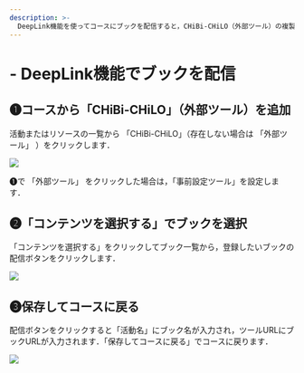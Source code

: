 ```yaml
---
description: >-
  DeepLink機能を使ってコースにブックを配信すると，CHiBi-CHiLO（外部ツール）の複製やコースのバックアップ＆リストアを行っても，同じブックを開くことができます．
---
```


# - DeepLink機能でブックを配信

## ❶コースから「CHiBi-CHiLO」（外部ツール）を追加

活動またはリソースの一覧から 「CHiBi-CHiLO」（存在しない場合は 「外部ツール」 ）をクリックします．

![](../.gitbook/assets/deeplink\_01.png)

❶で 「外部ツール」 をクリックした場合は，「事前設定ツール」を設定します．

## ❷「コンテンツを選択する」でブックを選択

「コンテンツを選択する」をクリックしてブック一覧から，登録したいブックの配信ボタンをクリックします．

![](../.gitbook/assets/deeplink\_02.png)

## ❸保存してコースに戻る

配信ボタンをクリックすると「活動名」にブック名が入力され，ツールURLにブックURLが入力されます．「保存してコースに戻る」でコースに戻ります．

![](../.gitbook/assets/deeplink\_03.png)
